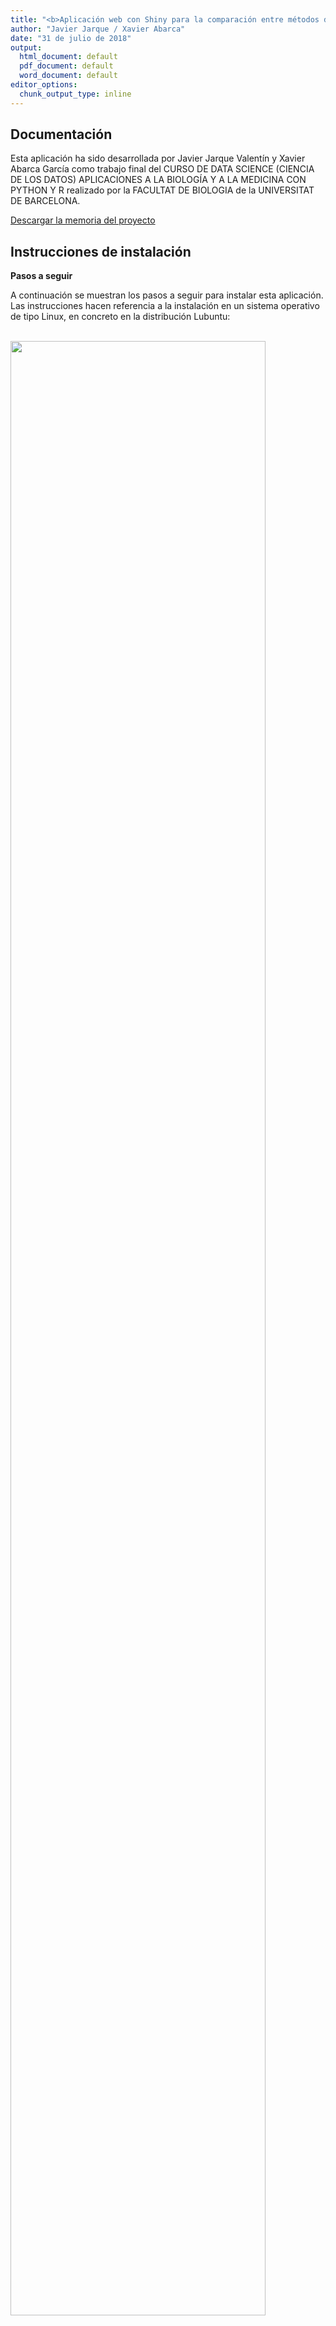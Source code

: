 ```yaml
---
title: "<b>Aplicación web con Shiny para la comparación entre métodos de aprendizaje supervisado.</b><br><br>Anexo II - Documentación y manual de instalación"
author: "Javier Jarque / Xavier Abarca"
date: "31 de julio de 2018"
output:
  html_document: default
  pdf_document: default
  word_document: default
editor_options: 
  chunk_output_type: inline
---
```



## <a name="documentacion"></a>Documentación

Esta aplicación ha sido desarrollada por Javier Jarque Valentín y Xavier Abarca García como trabajo final del CURSO DE DATA SCIENCE (CIENCIA DE LOS DATOS) APLICACIONES A LA BIOLOGÍA Y A LA MEDICINA CON PYTHON Y R realizado por la FACULTAT DE BIOLOGIA de la  UNIVERSITAT DE BARCELONA.

[Descargar la memoria del proyecto](proyecto_ub_ciencia_de_datos_xjarque_xabarca.pdf)

## <a name="instalacion"></a>Instrucciones de instalación

**Pasos a seguir**


A continuación se muestran los pasos a seguir para instalar esta aplicación. Las instrucciones hacen referencia a la instalación en un sistema operativo de tipo Linux, en concreto en la distribución Lubuntu:

<br><img src="install-lubuntu-desktop.png" alt="" width="90%" />

<br><br>




Descargar *R Studio*. En las imágenes siguientes pueden verse las versiones de R y RStudio utilizadas para la elaboración de este manual:

https://www.rstudio.com/products/rstudio/download/

<br><img src="install-rstudio-home.png" alt="" width="90%" />

<br><br>

<br><img src="install-rstudio-version.png" alt="" width="90%" />

<br><br><br><br>


Descargar el código fuente del proyecto de GitHub:

```
git clone https://github.com/xjarque-xabarca/projecteUB
```



<br><img src="install-git-clone.png" alt="" width="90%" />

<br><br>




Cargar el proyecto en RStudio:

<br><img src="install-rstudio-open-projecteUB.png" alt="" width="90%" />

<br><br>




Descargar Python (miniconda) del siguiente enlace:

<a href="https://conda.io/miniconda.html">Descargar miniconda</a>

<br><img src="install-download-miniconda.png" alt="" width="90%" />

<br><br>





Instalar miniconda ejecutando el fichero *Miniconda3-latest-Linux-x86.sh*

<br><img src="install-install-miniconda.png" alt="" width="90%"  />

<br><br>


Instalar las librerías de Python necesarias:

```
datascience@dspc:~/miniconda3/bin$ ./conda install pandas scikit-learn matplotlib seaborn
```

<br><br>


Configurar *Reticulate* para poder ejecutar Python. Abrir el fichero *doc/load-python-libraries.R* e indicar la ruta donde está instalado Python en *use_python*  :

<br><img src="install-configure-python.png" alt="" width="90%" />

<br><br>






Instalar las librerias de R necesarias para ejecutar el proyecto. Fichero *install.R*:

<br><img src="install-install-libraries.png" alt="" width="90%" />

<br><br>






Abrir el fichero *ui.R* o *server.R* y ejectuar **Run App**:

<br><img src="install-run-app.png" alt="" width="90%" />

<br><br>


A continuació se abrirá una ventana con la aplicación en ejecución. Seleccione una de al siguientes opciones:

- Inicio | Manual de usuario
- Carga de datos
- Análisis exploratorio (EDA)
- Aprendizaje automático
- Documentación | Manual de instalación

<br><img src="install-aplication-view.png" alt="" width="90%" />

<br><br>






## <a name="maquina_virtual"></a>Decargar máquina virtual para Oracle Virtual Box

Está disponible un máquina virtual con los fuentes de la aplicación y el software necesario para ejectuarla en la siguiente dirección:

[Descargar la máquina virtual con el proyecto instalado]("drive")

Una vez descargada importela desde *Oracle virtual box*

<br><img src="install-lubuntu-virtualbox.png" alt=""/>

<br><br>






Configure la *memoria base* del sistema con **4GB** para su correcto funcionamiento:

<br><img src="install-lubuntu-sistema.png" alt="" />




















